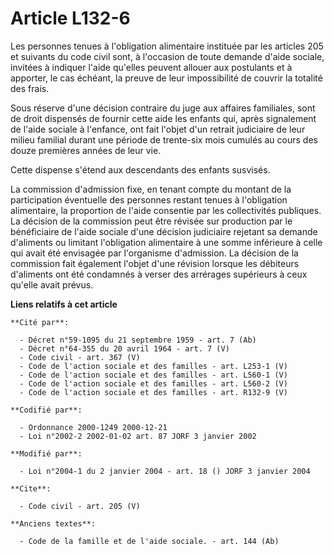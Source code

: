 # Article L132-6

Les personnes tenues à l'obligation alimentaire instituée par les articles 205 et suivants du code civil sont, à l'occasion
de toute demande d'aide sociale, invitées à indiquer l'aide qu'elles peuvent allouer aux postulants et à apporter, le cas
échéant, la preuve de leur impossibilité de couvrir la totalité des frais.

Sous réserve d'une décision contraire du juge aux affaires familiales, sont de droit dispensés de fournir cette aide les
enfants qui, après signalement de l'aide sociale à l'enfance, ont fait l'objet d'un retrait judiciaire de leur milieu
familial durant une période de trente-six mois cumulés au cours des douze premières années de leur vie.

Cette dispense s'étend aux descendants des enfants susvisés.

La commission d'admission fixe, en tenant compte du montant de la participation éventuelle des personnes restant tenues à
l'obligation alimentaire, la proportion de l'aide consentie par les collectivités publiques. La décision de la commission
peut être révisée sur production par le bénéficiaire de l'aide sociale d'une décision judiciaire rejetant sa demande
d'aliments ou limitant l'obligation alimentaire à une somme inférieure à celle qui avait été envisagée par l'organisme
d'admission. La décision de la commission fait également l'objet d'une révision lorsque les débiteurs d'aliments ont été
condamnés à verser des arrérages supérieurs à ceux qu'elle avait prévus.

**Liens relatifs à cet article**

	**Cité par**:

	  - Décret n°59-1095 du 21 septembre 1959 - art. 7 (Ab)
	  - Décret n°64-355 du 20 avril 1964 - art. 7 (V)
	  - Code civil - art. 367 (V)
	  - Code de l'action sociale et des familles - art. L253-1 (V)
	  - Code de l'action sociale et des familles - art. L560-1 (V)
	  - Code de l'action sociale et des familles - art. L560-2 (V)
	  - Code de l'action sociale et des familles - art. R132-9 (V)

	**Codifié par**:

	  - Ordonnance 2000-1249 2000-12-21
	  - Loi n°2002-2 2002-01-02 art. 87 JORF 3 janvier 2002

	**Modifié par**:

	  - Loi n°2004-1 du 2 janvier 2004 - art. 18 () JORF 3 janvier 2004

	**Cite**:

	  - Code civil - art. 205 (V)

	**Anciens textes**:

	  - Code de la famille et de l'aide sociale. - art. 144 (Ab)
